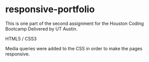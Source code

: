 # responsive-portfolio

This is one part of the second assignment for the Houston Coding Bootcamp Delivered by UT Austin.

HTML5 / CSS3

Media queries were added to the CSS in order to make the pages responsive.
